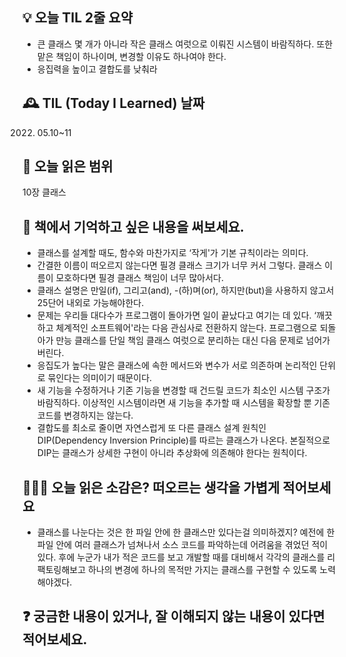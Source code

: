 ## 💡 오늘 TIL 2줄 요약

- 큰 클래스 몇 개가 아니라 작은 클래스 여럿으로 이뤄진 시스템이 바람직하다. 또한 맡은 책임이 하나이며, 변경할 이유도 하나여야 한다.
- 응집력을 높이고 결합도를 낮춰라

## 🕰️ TIL (Today I Learned) 날짜

2022. 05.10~11

## 📖 오늘 읽은 범위

10장 클래스

## 📌 책에서 기억하고 싶은 내용을 써보세요.

- 클래스를 설계할 때도, 함수와 마찬가지로 ‘작게'가 기본 규칙이라는 의미다.
- 간결한 이름이 떠오르지 않는다면 필경 클래스 크기가 너무 커서 그렇다. 클래스 이름이 모호하다면 필경 클래스 책임이 너무 많아서다.
- 클래스 설명은 만일(if), 그리고(and), -(하)며(or), 하지만(but)을 사용하지 않고서 25단어 내외로 가능해야한다.
- 문제는 우리들 대다수가 프로그램이 돌아가면 일이 끝났다고 여기는 데 있다. ‘깨끗하고 체계적인 소프트웨어'라는 다음 관심사로 전환하지 않는다. 프로그램으로 되돌아가 만능 클래스를 단일 책임 클래스 여럿으로 분리하는 대신 다음 문제로 넘어가버린다.
- 응집도가 높다는 말은 클래스에 속한 메서드와 변수가 서로 의존하며 논리적인 단위로 묶인다는 의미이기 때문이다.
- 새 기능을 수정하거나 기존 기능을 변경할 때 건드릴 코드가 최소인 시스템 구조가 바람직하다. 이상적인 시스템이라면 새 기능을 추가할 때 시스템을 확장할 뿐 기존 코드를 변경하지는 않는다.
- 결합도를 최소로 줄이면 자연스럽게 또 다른 클래스 설계 원칙인 DIP(Dependency Inversion Principle)를 따르는 클래스가 나온다. 본질적으로 DIP는 클래스가 상세한 구현이 아니라 추상화에 의존해야 한다는 원칙이다.

## 👩🏻‍💻 오늘 읽은 소감은? 떠오르는 생각을 가볍게 적어보세요

- 클래스를 나눈다는 것은 한 파일 안에 한 클래스만 있다는걸 의미하겠지? 예전에 한 파일 안에 여러 클래스가 넘쳐나서 소스 코드를 파악하는데 어려움을 겪었던 적이 있다. 후에 누군가 내가 적은 코드를 보고 개발할 때를 대비해서 각각의 클래스를 리팩토링해보고 하나의 변경에 하나의 목적만 가지는 클래스를 구현할 수 있도록 노력해야겠다.

## ❓ 궁금한 내용이 있거나, 잘 이해되지 않는 내용이 있다면 적어보세요.
